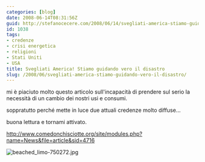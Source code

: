 ```yaml
---
categories: [blog]
date: 2008-06-14T08:31:56Z
guid: http://stefanocecere.com/2008/06/14/svegliati-america-stiamo-guidando-vero-il-disastro/
id: 1038
tags:
- credenze
- crisi energetica
- religioni
- Stati Uniti
- USA
title: Svegliati America! Stiamo guidando vero il disastro
slug: /2008/06/svegliati-america-stiamo-guidando-vero-il-disastro/
---
```


mi è piaciuto molto questo articolo sull'incapacità di prendere sul serio la necessità di un cambio dei nostri usi e consumi.
  
soppratutto perché mette in luce due attuali credenze molto diffuse…
  
buona lettura e tornami attivato.

<a href="http://www.comedonchisciotte.org/site/modules.php?name=News&file=article&sid=4716" target="_blank">http://www.comedonchisciotte.org/site/modules.php?name=News&file=article&sid=4716</p> 

<p>
  <img src='http://stefanocecere.com/wp-content/uploads/sites/3/2008/06/beached_limo-750272.jpg' alt='beached_limo-750272.jpg' /></a>
</p>